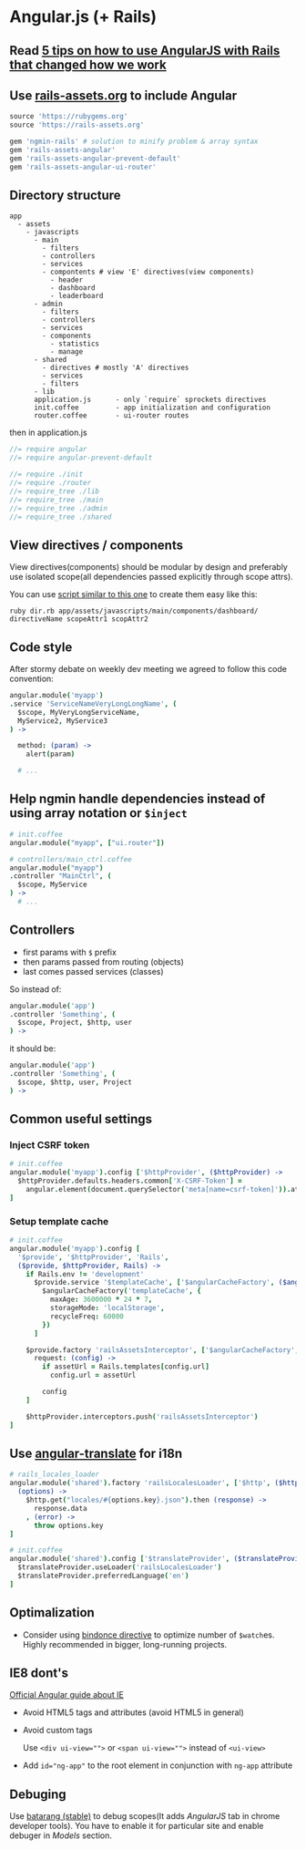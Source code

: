 # Angular.js (+ Rails)

## Read [5 tips on how to use AngularJS with Rails that changed how we work](http://codetunes.com/2014/5-tips-on-how-to-use-angularjs-with-rails-that-changed-how-we-work/)

## Use [rails-assets.org](https://rails-assets.org/) to include Angular

```ruby
source 'https://rubygems.org'
source 'https://rails-assets.org'

gem 'ngmin-rails' # solution to minify problem & array syntax
gem 'rails-assets-angular'
gem 'rails-assets-angular-prevent-default'
gem 'rails-assets-angular-ui-router'
```

## Directory structure

```
app
  - assets
    - javascripts
      - main
        - filters
        - controllers
        - services
        - compontents # view 'E' directives(view components) 
          - header
          - dashboard
          - leaderboard
      - admin
        - filters
        - controllers
        - services
        - components
          - statistics
          - manage
      - shared
        - directives # mostly 'A' directives
        - services
        - filters
      - lib
      application.js      - only `require` sprockets directives
      init.coffee         - app initialization and configuration
      router.coffee       - ui-router routes
```

then in application.js

```js
//= require angular
//= require angular-prevent-default

//= require ./init
//= require ./router
//= require_tree ./lib
//= require_tree ./main
//= require_tree ./admin
//= require_tree ./shared
```

## View directives / components

View directives(components) should be modular by design and preferably use isolated scope(all dependencies passed explicitly through scope attrs).

You can use [script similar to this one](https://gist.github.com/Machiaweliczny/9a8307b8437f4f452504) to create them easy like this:
```
ruby dir.rb app/assets/javascripts/main/components/dashboard/ directiveName scopeAttr1 scopAttr2
```

## Code style

After stormy debate on weekly dev meeting we agreed to follow this code convention:

```coffee
angular.module('myapp')
.service 'ServiceNameVeryLongLongName', (
  $scope, MyVeryLongServiceName,
  MyService2, MyService3
) ->

  method: (param) ->
    alert(param)

  # ...
```

## Help ngmin handle dependencies instead of using array notation or `$inject`

```coffee
# init.coffee
angular.module("myapp", ["ui.router"])

# controllers/main_ctrl.coffee
angular.module("myapp")
.controller "MainCtrl", (
  $scope, MyService
) ->
  # ...
```
## Controllers


* first params with `$` prefix
* then params passed from routing (objects)
* last comes passed services (classes)

So instead of:

```coffee
angular.module('app')
.controller 'Something', (
  $scope, Project, $http, user
) ->
```

it should be:

```coffee
angular.module('app')
.controller 'Something', (
  $scope, $http, user, Project
) ->
```

## Common useful settings


### Inject CSRF token

```coffee
# init.coffee
angular.module('myapp').config ['$httpProvider', ($httpProvider) ->
  $httpProvider.defaults.headers.common['X-CSRF-Token'] =
    angular.element(document.querySelector('meta[name=csrf-token]')).attr('content')
]
```

### Setup template cache
```coffee
# init.coffee
angular.module('myapp').config [
  '$provide', '$httpProvider', 'Rails',
  ($provide, $httpProvider, Rails) ->
    if Rails.env != 'development'
      $provide.service '$templateCache', ['$angularCacheFactory', ($angularCacheFactory) ->
        $angularCacheFactory('templateCache', {
          maxAge: 3600000 * 24 * 7,
          storageMode: 'localStorage',
          recycleFreq: 60000
        })
      ]

    $provide.factory 'railsAssetsInterceptor', ['$angularCacheFactory', ($angularCacheFactory) ->
      request: (config) ->
        if assetUrl = Rails.templates[config.url]
          config.url = assetUrl

        config
    ]

    $httpProvider.interceptors.push('railsAssetsInterceptor')
]
```

## Use [angular-translate](https://github.com/angular-translate/angular-translate) for i18n

```coffee
# rails_locales_loader
angular.module('shared').factory 'railsLocalesLoader', ['$http', ($http) ->
  (options) ->
    $http.get("locales/#{options.key}.json").then (response) ->
      response.data
    , (error) ->
      throw options.key
]

# init.coffee
angular.module('shared').config ['$translateProvider', ($translateProvider) ->
  $translateProvider.useLoader('railsLocalesLoader')
  $translateProvider.preferredLanguage('en')
]
```

## Optimalization

* Consider using [bindonce directive](https://github.com/Pasvaz/bindonce) to optimize number of `$watch`es. Highly recommended in bigger, long-running projects.

## IE8 dont's

[Official Angular guide about IE](http://docs.angularjs.org/guide/ie)

* Avoid HTML5 tags and attributes (avoid HTML5 in general)

* Avoid custom tags

  Use `<div ui-view="">` or `<span ui-view="">` instead of `<ui-view>`

* Add `id="ng-app"` to the root element in conjunction with `ng-app` attribute

## Debuging
Use [batarang (stable)](https://chrome.google.com/webstore/detail/angularjs-batarang-stable/niopocochgahfkiccpjmmpchncjoapek) to debug scopes(It adds _AngularJS_ tab in chrome developer tools). You have to enable it for particular site and enable debuger in _Models_ section.
